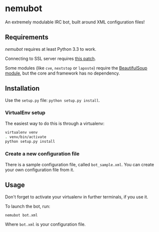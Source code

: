 nemubot
=======

An extremely modulable IRC bot, built around XML configuration files!


Requirements
------------

*nemubot* requires at least Python 3.3 to work.

Connecting to SSL server requires [this patch](http://bugs.python.org/issue27629).

Some modules (like `cve`, `nextstop` or `laposte`) require the
[BeautifulSoup module](http://www.crummy.com/software/BeautifulSoup/),
but the core and framework has no dependency.


Installation
------------

Use the `setup.py` file: `python setup.py install`.

### VirtualEnv setup

The easiest way to do this is through a virtualenv:

```sh
virtualenv venv
. venv/bin/activate
python setup.py install
```

### Create a new configuration file

There is a sample configuration file, called `bot_sample.xml`. You can
create your own configuration file from it.


Usage
-----

Don't forget to activate your virtualenv in further terminals, if you
use it.

To launch the bot, run:

```sh
nemubot bot.xml
```

Where `bot.xml` is your configuration file.
